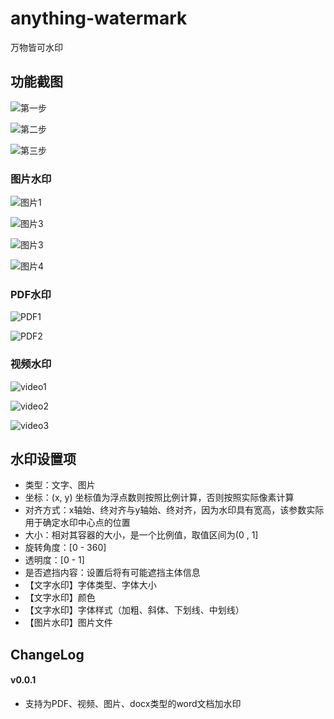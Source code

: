 # anything-watermark
万物皆可水印



## 功能截图
![第一步](images/step1.png)

![第二步](images/step2.png)

![第三步](images/step3.png)

### 图片水印

![图片1](images/image1.jpg)

![图片3](images/image2.jpg)

![图片3](images/image3.jpg)

![图片4](images/image4.jpg)


### PDF水印

![PDF1](images/pdf1.png)

![PDF2](images/pdf2.png)

### 视频水印

![video1](images/video1.png)

![video2](images/video2.png)

![video3](images/video3.png)



## 水印设置项
- 类型：文字、图片
- 坐标：(x, y) 坐标值为浮点数则按照比例计算，否则按照实际像素计算
- 对齐方式：x轴始、终对齐与y轴始、终对齐，因为水印具有宽高，该参数实际用于确定水印中心点的位置
- 大小：相对其容器的大小，是一个比例值，取值区间为(0 , 1]
- 旋转角度：[0 - 360]
- 透明度：[0 - 1]
- 是否遮挡内容：设置后将有可能遮挡主体信息
- 【文字水印】字体类型、字体大小
- 【文字水印】颜色
- 【文字水印】字体样式（加粗、斜体、下划线、中划线）
- 【图片水印】图片文件


## ChangeLog
#### v0.0.1
- 支持为PDF、视频、图片、docx类型的word文档加水印